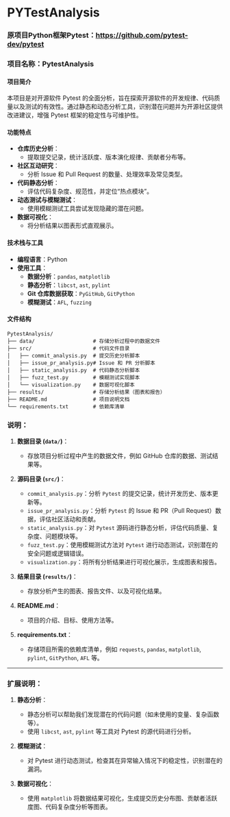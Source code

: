 # PYTestAnalysis
### 原项目Python框架Pytest：https://github.com/pytest-dev/pytest
### 项目名称：**PytestAnalysis**

#### 项目简介
本项目是对开源软件 Pytest 的全面分析，旨在探索开源软件的开发规律、代码质量以及测试的有效性。通过静态和动态分析工具，识别潜在问题并为开源社区提供改进建议，增强 Pytest 框架的稳定性与可维护性。

#### 功能特点
- **仓库历史分析**：
  - 提取提交记录，统计活跃度、版本演化规律、贡献者分布等。
- **社区互动研究**：
  - 分析 Issue 和 Pull Request 的数量、处理效率及常见类型。
- **代码静态分析**：
  - 评估代码复杂度、规范性，并定位“热点模块”。
- **动态测试与模糊测试**：
  - 使用模糊测试工具尝试发现隐藏的潜在问题。
- **数据可视化**：
  - 将分析结果以图表形式直观展示。

#### 技术栈与工具
- **编程语言**：Python
- **使用工具**：
  - **数据分析**：`pandas`, `matplotlib`
  - **静态分析**：`libcst`, `ast`, `pylint`
  - **Git 仓库数据获取**：`PyGitHub`, `GitPython`
  - **模糊测试**：`AFL`, `fuzzing`
  
#### 文件结构

```
PytestAnalysis/
├── data/                   # 存储分析过程中的数据文件
├── src/                    # 代码文件目录
│   ├── commit_analysis.py  # 提交历史分析脚本
│   ├── issue_pr_analysis.py# Issue 和 PR 分析脚本
│   ├── static_analysis.py  # 代码静态分析脚本
│   ├── fuzz_test.py        # 模糊测试实现脚本
│   └── visualization.py    # 数据可视化脚本
├── results/                # 存储分析结果（图表和报告）
├── README.md               # 项目说明文档
└── requirements.txt        # 依赖库清单
```

### 说明：
1. **数据目录 (`data/`)**：
   - 存放项目分析过程中产生的数据文件，例如 GitHub 仓库的数据、测试结果等。

2. **源码目录 (`src/`)**：
   - `commit_analysis.py`：分析 `Pytest` 的提交记录，统计开发历史、版本更新等。
   - `issue_pr_analysis.py`：分析 `Pytest` 的 Issue 和 PR（Pull Request）数据，评估社区活动和贡献。
   - `static_analysis.py`：对 `Pytest` 源码进行静态分析，评估代码质量、复杂度、问题模块等。
   - `fuzz_test.py`：使用模糊测试方法对 `Pytest` 进行动态测试，识别潜在的安全问题或逻辑错误。
   - `visualization.py`：将所有分析结果进行可视化展示，生成图表和报告。

3. **结果目录 (`results/`)**：
   - 存放分析产生的图表、报告文件、以及可视化结果。

4. **README.md**：
   - 项目的介绍、目标、使用方法等。

5. **requirements.txt**：
   - 存储项目所需的依赖库清单，例如 `requests`, `pandas`, `matplotlib`, `pylint`, `GitPython`, `AFL` 等。

---

### 扩展说明：
1. **静态分析**：
   - 静态分析可以帮助我们发现潜在的代码问题（如未使用的变量、复杂函数等）。
   - 使用 `libcst`, `ast`, `pylint` 等工具对 Pytest 的源代码进行分析。

2. **模糊测试**：
   - 对 Pytest 进行动态测试，检查其在异常输入情况下的稳定性，识别潜在的漏洞。

3. **数据可视化**：
   - 使用 `matplotlib` 将数据结果可视化，生成提交历史分布图、贡献者活跃度图、代码复杂度分析等图表。
